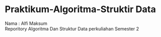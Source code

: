# Praktikum-Algoritma-Struktir Data

Nama : Alfi Maksum <br>
Reporitory Algoritma Dan Struktur Data perkuliahan Semester 2